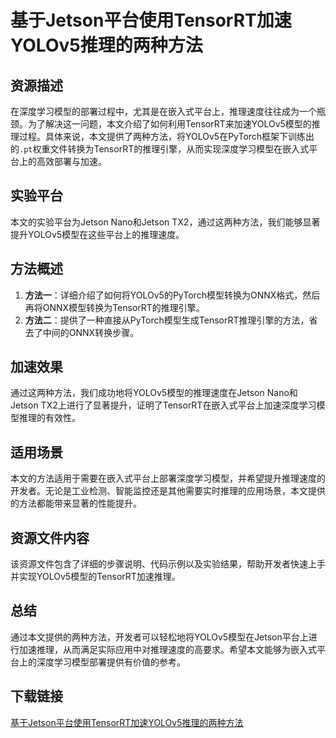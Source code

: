 # 基于Jetson平台使用TensorRT加速YOLOv5推理的两种方法

## 资源描述

在深度学习模型的部署过程中，尤其是在嵌入式平台上，推理速度往往成为一个瓶颈。为了解决这一问题，本文介绍了如何利用TensorRT来加速YOLOv5模型的推理过程。具体来说，本文提供了两种方法，将YOLOv5在PyTorch框架下训练出的`.pt`权重文件转换为TensorRT的推理引擎，从而实现深度学习模型在嵌入式平台上的高效部署与加速。

## 实验平台

本文的实验平台为Jetson Nano和Jetson TX2，通过这两种方法，我们能够显著提升YOLOv5模型在这些平台上的推理速度。

## 方法概述

1. **方法一**：详细介绍了如何将YOLOv5的PyTorch模型转换为ONNX格式，然后再将ONNX模型转换为TensorRT的推理引擎。
2. **方法二**：提供了一种直接从PyTorch模型生成TensorRT推理引擎的方法，省去了中间的ONNX转换步骤。

## 加速效果

通过这两种方法，我们成功地将YOLOv5模型的推理速度在Jetson Nano和Jetson TX2上进行了显著提升，证明了TensorRT在嵌入式平台上加速深度学习模型推理的有效性。

## 适用场景

本文的方法适用于需要在嵌入式平台上部署深度学习模型，并希望提升推理速度的开发者。无论是工业检测、智能监控还是其他需要实时推理的应用场景，本文提供的方法都能带来显著的性能提升。

## 资源文件内容

该资源文件包含了详细的步骤说明、代码示例以及实验结果，帮助开发者快速上手并实现YOLOv5模型的TensorRT加速推理。

## 总结

通过本文提供的两种方法，开发者可以轻松地将YOLOv5模型在Jetson平台上进行加速推理，从而满足实际应用中对推理速度的高要求。希望本文能够为嵌入式平台上的深度学习模型部署提供有价值的参考。

## 下载链接

[基于Jetson平台使用TensorRT加速YOLOv5推理的两种方法](https://pan.quark.cn/s/ff80122a2c26)